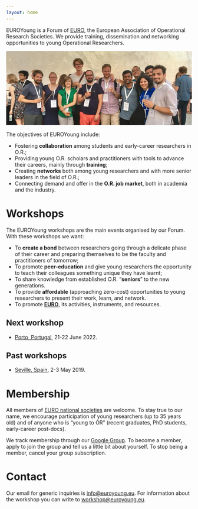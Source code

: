 ```yaml
---
layout: home
---
```


EUROYoung is a Forum of [EURO](https://www.euro-online.org/), the European Association of Operational Research Societies.
We provide training, dissemination and networking opportunities to young Operational Researchers.

![Some EUROYoung members at EURO2018 in Valencia, Spain](images/euroyoung-partying.jpg)

The objectives of EUROYoung include:

* Fostering **collaboration** among students and early-career researchers in O.R.;
* Providing young O.R. scholars and practitioners with tools to advance their careers, mainly through **training**;
* Creating **networks** both among young researchers and with more senior leaders in the field of O.R.;
* Connecting demand and offer in the **O.R. job market**, both in academia and the industry.

# Workshops

The EUROYoung workshops are the main events organised by our Forum.
With these workshops we want:

* To **create a bond** between researchers going through a delicate phase of their career and preparing themselves to be the faculty and practitioners of tomorrow;
* To promote **peer-education** and give young researchers the opportunity to teach their colleagues something unique they have learnt;
* To share knowledge from established O.R. &ldquo;**seniors**&rdquo; to the new generations.
* To provide **affordable** (approaching zero-cost) opportunities to young researchers to present their work, learn, and network.
* To promote **[EURO](https://www.euro-online.org/)**, its activities, instruments, and resources.

## Next workshop

* [Porto, Portugal](workshop22/), 21-22 June 2022.

## Past workshops

* [Seville, Spain](workshop19/index.html), 2-3 May 2019.

# Membership

All members of [EURO national societies](https://www.euro-online.org/web/pages/1457/current-member-societies) are welcome.
To stay true to our name, we encourage participation of young researchers (up to 35 years old) and of anyone who is &ldquo;young to OR&rdquo; (recent graduates, PhD students, early-career post-docs).

We track membership through our [Google Group](https://groups.google.com/forum/#!forum/euroyoung).
To become a member, apply to join the group and tell us a little bit about yourself.
To stop being a member, cancel your group subscription.

# Contact

Our email for generic inquiries is [info@euroyoung.eu](mailto:info@euroyoung.eu).
For information about the workshop you can write to [workshop@euroyoung.eu](mailto:workshop@euroyoung.eu).